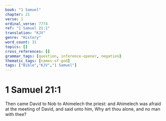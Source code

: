 ```yaml
---
book: "1 Samuel"
chapter: 21
verse: 1
ordinal_verse: 7774
ref: "1 Samuel 21:1"
translation: "KJV"
genre: "History"
word_count: 31
topics: []
cross_references: []
grammar_tags: [question, inference-opener, negation]
thematic_tags: [names-of-god]
tags: ["Bible","KJV","1 Samuel"]
---
```


# 1 Samuel 21:1

Then came David to Nob to Ahimelech the priest: and Ahimelech was afraid at the meeting of David, and said unto him, Why art thou alone, and no man with thee?
